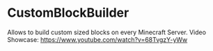 # CustomBlockBuilder
Allows to build custom sized blocks on every Minecraft Server.
Video Showcase: https://www.youtube.com/watch?v=68TvgzY-yWw
